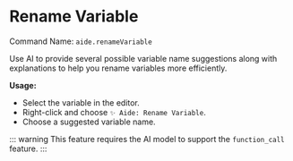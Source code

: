 # Rename Variable

Command Name: `aide.renameVariable`

Use AI to provide several possible variable name suggestions along with explanations to help you rename variables more efficiently.

**Usage:**

- Select the variable in the editor.
- Right-click and choose `✨ Aide: Rename Variable`.
- Choose a suggested variable name.

::: warning
This feature requires the AI model to support the `function_call` feature.
:::
